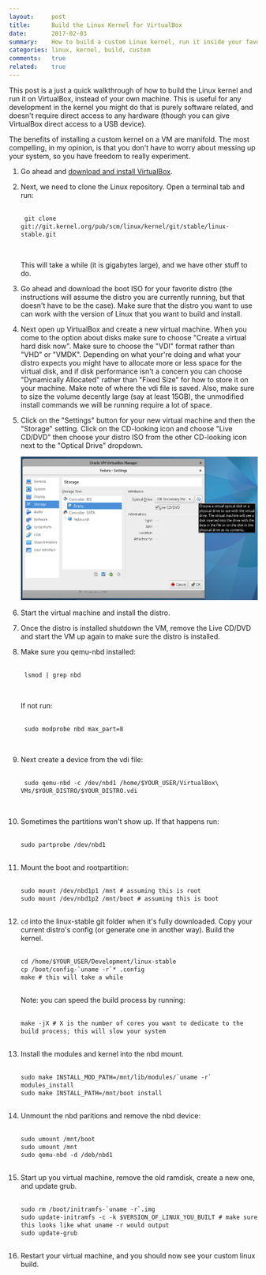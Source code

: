 ```yaml
---
layout:     post
title:      Build the Linux Kernel for VirtualBox
date:       2017-02-03
summary:    How to build a custom Linux kernel, run it inside your favorite distro, inside VirtualBox.
categories: linux, kernel, build, custom
comments:   true
related:    true
---
```


This post is a just a quick walkthrough of how to build the Linux kernel and run it on VirtualBox, instead of your
own machine. This is useful for any development in the kernel you might do that is purely software related, and
doesn't require direct access to any hardware (though you can give VirtualBox direct access to a USB device).

The benefits of installing a custom kernel on a VM are manifold. The most compelling, in my opinion, is that
you don't have to worry about messing up your system, so you have freedom to really experiment.

1. Go ahead and [download and install VirtualBox](https://www.virtualbox.org/wiki/Downloads).

2. Next, we need to clone the Linux repository. Open a terminal tab and run:

	<pre class="highlight">
	<code class="hljs bash">
	git clone git://git.kernel.org/pub/scm/linux/kernel/git/stable/linux-stable.git
	</code>
	</pre>

	This will take a while (it is gigabytes large), and we have other stuff to do.

3. Go ahead and download the boot ISO for your favorite distro (the instructions will assume
the distro you are currently running, but that doesn't have to be the case). Make sure that
the distro you want to use can work with the version of Linux that you want to build and install.

4. Next open up VirtualBox and create a new virtual machine. When you come to the option about
disks make sure to choose "Create a virtual hard disk now". Make sure to choose the "VDI"
format rather than "VHD" or "VMDK". Depending on what your're doing and what your distro
expects you might have to allocate more or less space for the virtual disk, and if disk
performance isn't a concern you can choose "Dynamically Allocated" rather than "Fixed Size"
for how to store it on your machine. Make note of where the vdi file is saved. Also, make
sure to size the volume decently large (say at least 15GB), the unmodified install commands
we will be running require a lot of space.

5. Click on the "Settings" button for your new virtual machine and then the "Storage" setting.
Click on the CD-looking icon and choose "Live CD/DVD" then choose your distro ISO from the
other CD-looking icon next to the "Optical Drive" dropdown.

      <img src="/images/linux-build-1.jpg" alt="load live cd" />

6. Start the virtual machine and install the distro.

7. Once the distro is installed shutdown the VM, remove the Live CD/DVD and start the VM up
again to make sure the distro is installed.

8. Make sure you qemu-nbd installed:

	<pre class="highlight">
	<code class="hljs bash">
	lsmod | grep nbd
	</code>
	</pre>

	If not run:

	<pre class="highlight">
	<code class="hljs bash">
	sudo modprobe nbd max_part=8
	</code>
	</pre>

9. Next create a device from the vdi file:

	<pre class="highlight">
	<code class="hljs bash">
	sudo qemu-nbd -c /dev/nbd1 /home/$YOUR_USER/VirtualBox\ VMs/$YOUR_DISTRO/$YOUR_DISTRO.vdi
	</code>
	</pre>

10. Sometimes the partitions won't show up. If that happens run:

	<pre class="highlight">
	<code class="hljs bash">
	sudo partprobe /dev/nbd1
	</code>
	</pre>

11. Mount the boot and rootpartition:

	<pre class="highlight">
	<code class="hljs bash">
	sudo mount /dev/nbd1p1 /mnt <span class="hljs-comment"># assuming this is root</span>
	sudo mount /dev/nbd1p2 /mnt/boot <span class="hljs-comment"># assuming this is boot</span>
	</code>
	</pre>

12. `cd` into the linux-stable git folder when it's fully downloaded. Copy your current distro's config (or generate one in another way). Build the kernel.

	<pre class="highlight">
	<code class="hljs bash">
	cd /home/$YOUR_USER/Development/linux-stable
	cp /boot/config-`uname -r`* .config
	make <span class="hljs-comment"># this will take a while</span>
	</code>
	</pre>

	Note: you can speed the build process by running:

	<pre class="highlight">
	<code class="hljs bash">
	make -jX <span class="hljs-comment"># X is the number of cores you want to dedicate to the build process; this will slow your system</span>
	</code>
	</pre>

12. Install the modules and kernel into the nbd mount.

	<pre class="highlight">
	<code class="hljs bash">
	sudo make INSTALL_MOD_PATH=/mnt/lib/modules/`uname -r` modules_install
	sudo make INSTALL_PATH=/mnt/boot install
	</code>
	</pre>

13. Unmount the nbd paritions and remove the nbd device:

	<pre class="highlight">
	<code class="hljs bash">
	sudo umount /mnt/boot
	sudo umount /mnt
	sudo qemu-nbd -d /deb/nbd1
	</code>
	</pre>

14. Start up you virtual machine, remove the old ramdisk, create a new one, and update grub.

	<pre class="highlight">
	<code class="hljs bash">
	sudo rm /boot/initramfs-`uname -r`.img
	sudo update-initramfs -c -k $VERSION_OF_LINUX_YOU_BUILT <span class="hljs-comment"># make sure this looks like what uname -r would output</span>
	sudo update-grub
	</code>
	</pre>

15. Restart your virtual machine, and you should now see your custom linux build.